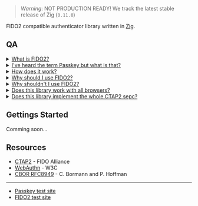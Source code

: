 > _Warning_: NOT PRODUCTION READY!
> We track the latest stable release of Zig (`0.11.0`)

FIDO2 compatible authenticator library written in [Zig](https://ziglang.org/).

## QA

<details>
<summary><ins>What is FIDO2?</ins></summary>

FIDO2 is a protocol designed for authentication purposes. It can be used as single factor (e.g., as a replacement for password based authentication) or as a second factor.

</details>

<details>
<summary><ins>I've heard the term Passkey but what is that?</ins></summary>

Passkey is a marketing term which is used to refer to a specific FIDO2 configuration. FIDO2 can be configured to use so called discoverable credentials (also referred to as resident keys). Those credentials are stored somewhere on your device, e.g. in a encrypted database. FIDO2 can also be protected by some form of user verification. This can be a PIN or a built in user verification method like a finger print scanner. Passkey refers to FIDO2 using discoverable credentials and some form of user verification.

</details>

<details>
<summary><ins>How does it work?</ins></summary>

FIDO2 uses asymmetric cryptography to ensure the authenticity of the user. A unique credential (key-pair) is created for each relying party (typically a web server) and bound to the relying party id (e.g., google.com). The private key stays on the authenticator and the public key is stored by the relying party. When a user wants to authenticate herself, the relying party sends a nonce (a random byte string meant to be only used once) and some other data, over the client (typically your web browser), to the authenticator. The authenticator looks up the required private key and signs the data with it. The generated signature can then be verified by the relying party using the corresponding public key.

</details>

<details>
<summary><ins>Why should I use FIDO2?</ins></summary>

FIDO2 has a lot of advantages compared to passwords:

1. No secret information is shared, i.e. the private key stays on the authenticator or is protected, e.g. using key wrapping.
2. Each credential is bound to a relying party id (e.g. google.com), which makes social engineering attacks, like phishing websites, quite difficult (maybe impossible).
3. Users don't have to be concerned with problems like password complexity.
4. If well implemented, FIDO2 provides a better user experience (e.g., faster logins).
5. A recent paper showed that with some adoptions, FIDO2 is ready for a post quantum world under certain conditions ([FIDO2, CTAP 2.1, and WebAuthn 2: Provable Security and Post-Quantum Instantiation, Cryptology ePrint Archive, Paper 2022/1029](https://eprint.iacr.org/2022/1029.pdf)).

</details>

<details>
<summary><ins>Why shouldn't I use FIDO2?</ins></summary>

1. The two FIDO2 subprotocols (CTAP2 and WebAuthn) are way more difficult to implement, compared to password authentication.
2. There are more points of failure because you have three parties that are involved in the authentication process (authenticator, client, relying party).
3. Currently not all browsers support the CTAP2 protocol well (especially on Linux).
4. You don't want to spend money on an authenticator (you usually can't upgrade) and/or you don't trust platform authenticators.

</details>

<details>
<summary><ins>Does this library work with all browsers?</ins></summary>

Answering this question isn't straightforward. The library, by its nature, is designed to be independent of any particular platform, meaning that you have the responsibility of supplying it with data for processing. To put it differently, you're in charge of creating a functional interface for communicating with a client, typically a web browser. On Linux, we offer a wrapper for the uhid interface, simplifying the process of presenting an application as a USB HID device with a Usage Page of F1D0 on the bus. Regrettably, it appears that not all web browsers are capable of discovering uhid devices.

| Browser | supported? |
|:-------:|:----------:|
| Chrome  |    yes     |
| Brave   |    yes     |
| Chromium | no |
| Firefox  | no |

</details>

<details>
<summary><ins>Does this library implement the whole CTAP2 sepc?</ins></summary>

No, we do not fully implement the entire [CTAP2](https://fidoalliance.org/specs/fido-v2.2-rd-20230321/fido-client-to-authenticator-protocol-v2.2-rd-20230321.html#intro) specification. In the initial version of this library, which can be found on GitHub, our aim was to remain completely platform-agnostic and cover most of the CTAP2 specification. However, this approach introduced complexities for both users and developers. The current version of this library strikes a balance between usability and feature completeness.

We offer support for operations like __authenticatorMakeCredential__, __authenticatorGetAssertion__, __authenticatorGetInfo__, and __authenticatorClientPin__, with built-in support for __user verification__ and the __pinUvAuth protocol__ (versions 1 and 2). You are responsible for handling data management tasks (such as secure storage, updates, and deletions), verifying user presence, and conducting user verification. These responsibilities are fulfilled by implementing the necessary callbacks used to instantiate an authenticator (refer to the "Getting Started" section for details).

</details>

## Gettings Started

Comming soon...

## Resources

- [CTAP2](https://fidoalliance.org/specs/fido-v2.1-ps-20210615/fido-client-to-authenticator-protocol-v2.1-ps-errata-20220621.html#intro) - FIDO Alliance
- [WebAuthn](https://www.w3.org/TR/webauthn-3/) - W3C
- [CBOR RFC8949](https://www.rfc-editor.org/rfc/rfc8949.html) - C. Bormann and P. Hoffman

---

- [Passkey test site](https://passkey.org/)
- [FIDO2 test site](https://webauthn.io/)
